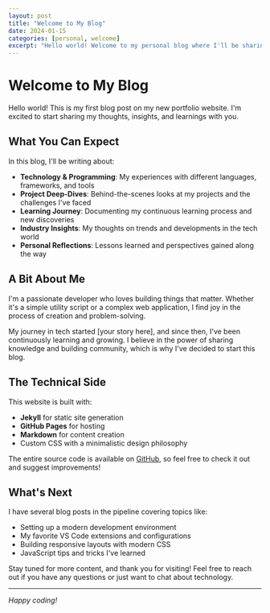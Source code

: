 ```yaml
---
layout: post
title: "Welcome to My Blog"
date: 2024-01-15
categories: [personal, welcome]
excerpt: "Hello world! Welcome to my personal blog where I'll be sharing thoughts, insights, and learnings from my journey in technology and life."
---
```


# Welcome to My Blog

Hello world! This is my first blog post on my new portfolio website. I'm excited to start sharing my thoughts, insights, and learnings with you.

## What You Can Expect

In this blog, I'll be writing about:

- **Technology & Programming**: My experiences with different languages, frameworks, and tools
- **Project Deep-Dives**: Behind-the-scenes looks at my projects and the challenges I've faced
- **Learning Journey**: Documenting my continuous learning process and new discoveries
- **Industry Insights**: My thoughts on trends and developments in the tech world
- **Personal Reflections**: Lessons learned and perspectives gained along the way

## A Bit About Me

I'm a passionate developer who loves building things that matter. Whether it's a simple utility script or a complex web application, I find joy in the process of creation and problem-solving.

My journey in tech started [your story here], and since then, I've been continuously learning and growing. I believe in the power of sharing knowledge and building community, which is why I've decided to start this blog.

## The Technical Side

This website is built with:

- **Jekyll** for static site generation
- **GitHub Pages** for hosting
- **Markdown** for content creation
- Custom CSS with a minimalistic design philosophy

The entire source code is available on [GitHub](https://github.com/yourusername/yourrepository), so feel free to check it out and suggest improvements!

## What's Next

I have several blog posts in the pipeline covering topics like:

- Setting up a modern development environment
- My favorite VS Code extensions and configurations
- Building responsive layouts with modern CSS
- JavaScript tips and tricks I've learned

Stay tuned for more content, and thank you for visiting! Feel free to reach out if you have any questions or just want to chat about technology.

---

_Happy coding!_
